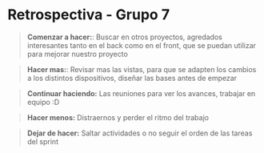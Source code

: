 <h1> Retrospectiva - Grupo 7 </h1>

<blockquote><b>Comenzar a hacer:</b>: Buscar en otros proyectos, agredados
interesantes tanto en el back como en el front, que se puedan utilizar para
mejorar nuestro proyecto</blockquote>

<blockquote><b>Hacer mas:</b>: Revisar mas las vistas, para que se adapten 
los cambios a los distintos dispositivos, diseñar las bases antes de empezar</blockquote>

<blockquote><b>Continuar haciendo:</b> Las reuniones para ver los avances, 
trabajar en equipo :D</blockquote>

<blockquote><b>Hacer menos:</b> Distraernos y perder el ritmo del trabajo</blockquote>

<blockquote><b>Dejar de hacer:</b> Saltar actividades o no seguir el orden de 
las tareas del sprint</blockquote>

